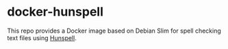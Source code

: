 # docker-hunspell
This repo provides a Docker image based on Debian Slim for spell checking text files using [Hunspell](http://hunspell.github.io/).